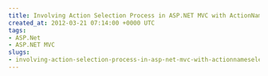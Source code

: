 ```yaml
---
title: Involving Action Selection Process in ASP.NET MVC with ActionNameSelectorAttribute
created_at: 2012-03-21 07:14:00 +0000 UTC
tags:
- ASP.Net
- ASP.NET MVC
slugs:
- involving-action-selection-process-in-asp-net-mvc-with-actionnameselectorattribute
---
```

